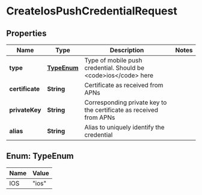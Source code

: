 

# CreateIosPushCredentialRequest


## Properties

| Name | Type | Description | Notes |
|------------ | ------------- | ------------- | -------------|
|**type** | [**TypeEnum**](#TypeEnum) | Type of mobile push credential. Should be &lt;code&gt;ios&lt;/code&gt; here |  |
|**certificate** | **String** | Certificate as received from APNs |  |
|**privateKey** | **String** | Corresponding private key to the certificate as received from APNs |  |
|**alias** | **String** | Alias to uniquely identify the credential |  |



## Enum: TypeEnum

| Name | Value |
|---- | -----|
| IOS | &quot;ios&quot; |



